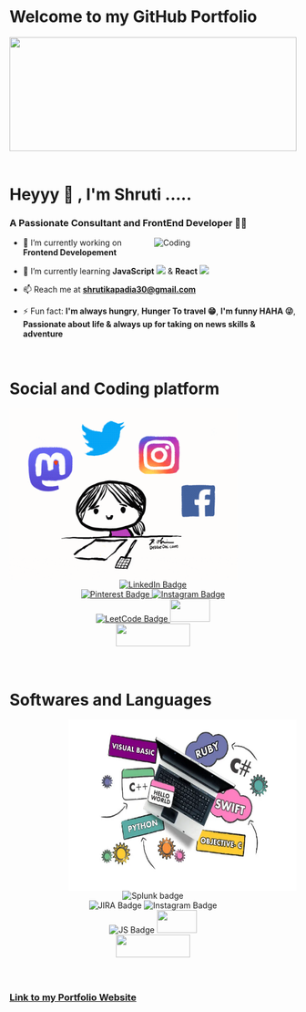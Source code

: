 <h1 align="left">Welcome to my GitHub Portfolio </h1>

<div id="header" align="left">
  <img src="https://github.com/Anmol-Baranwal/Cool-GIFs-For-GitHub/assets/74038190/80728820-e06b-4f96-9c9e-9df46f0cc0a5" width="100%" height="200">
</div>
<br>


<h1 align="left" >Heyyy  👋 , I'm Shruti ..... </h1>
<h3 align="left">A Passionate Consultant and FrontEnd Developer 👩‍💻</h3>

<img align="right" alt="Coding" width="250" src="https://user-images.githubusercontent.com/74038190/221352975-94759904-aa4c-4032-a8ab-b546efb9c478.gif">

- 🔭 I’m currently working on **Frontend Developement**

- 🌱 I’m currently learning **JavaScript** <img src="https://user-images.githubusercontent.com/74038190/212257454-16e3712e-945a-4ca2-b238-408ad0bf87e6.gif" width="20"> & **React** <img src="https://user-images.githubusercontent.com/74038190/212257467-871d32b7-e401-42e8-a166-fcfd7baa4c6b.gif" width="20"> 

- 📫 Reach me at **shrutikapadia30@gmail.com**

- ⚡ Fun fact: **I'm always hungry**, **Hunger To travel 😁**, **I'm funny HAHA 😜**, **Passionate about life & always up for taking on news skills & adventure**
<br>

<h1>Social and Coding platform</h1>

<div id="badges" align="left">
    <img align="left" width="400" height="300" src="https://github.com/shrutikapadia/shrutikapadia/blob/main/giphy.gif">
  <div align="center"> <a href="https://www.linkedin.com/in/shruti-kapadia-280592192/">
  <br>
  <br>
   <img width="150" height="40" src="https://img.shields.io/badge/LinkedIn-blue?style=for-the-badge&logo=linkedin&logoColor=white" alt="LinkedIn Badge"/>
  </a>
  <br>
  <a href="https://www.pinterest.ca/shrutikapadia30/">
    <img width="150" height="40" src="https://img.shields.io/badge/Pinterest-%23E60023.svg?&style=for-the badge&logo=Pinterest&logoColor=white" width="100" height="28" 
  alt="Pinterest Badge"/>
  </a>
  <a href="instagram">
    <img width="150" height="40" src="https://img.shields.io/badge/Instagram-E4405F?style=for-the-badge&logo=instagram&logoColor=white" alt="Instagram Badge"/>
  </a>
  <br>
  <a href="https://leetcode.com/shrutikapadia30/">
    <img width="150" height="40" src="https://img.shields.io/badge/-LeetCode-FFA116?style=for-the-badge&logo=LeetCode&logoColor=black" alt="LeetCode Badge"/>
  </a>
  <a href="Twitter">
    <img width="70" height="40" src="https://img.shields.io/badge/X-000000?style=for-the-badge&logo=x&logoColor=white alt="Twitter Badge"/>
  </a>
  <br>
  <a href="Twitter">
    <img width="130" height="40"src="https://img.shields.io/badge/Quora-%23B92B27.svg?&style=for-the-badge&logo=Quora&logoColor=white alt="Twitter Badge"/>
  </a>
  <br>
  </div>
</div>
<br>
<br>

<h1 align="left">Softwares and Languages</h1>

<div id="badges" align="left">
<img align="right" width="400" height="300" src="https://github.com/shrutikapadia/shrutikapadia/blob/main/learn-c-language-basic-to-advanced-level.png">
<div align="center">  
<br>
<img width="150" height="40" src="https://img.shields.io/badge/Splunk-000000?style=for-the-badge&logo=Splunk&logoColor=white" alt="Splunk badge"/>
<br>
<img width="150" height="40" src="https://img.shields.io/badge/Jira-0052CC?style=for-the-badge&logo=Jira&logoColor=white" width="100" height="28" alt="JIRA Badge"/>
<img width="150" height="40" src="https://img.shields.io/badge/Bitbucket-0747a6?style=for-the-badge&logo=bitbucket&logoColor=white" alt="Instagram Badge"/>
<br>
<img width="150" height="40" src="https://img.shields.io/badge/JavaScript-323330?style=for-the-badge&logo=javascript&logoColor=F7DF1E" alt="JS Badge"/>
<img width="70" height="40" src="https://img.shields.io/badge/C-00599C?style=for-the-badge&logo=c&logoColor=white alt="C Badge"/>
<br>
<img width="130" height="40" src="https://img.shields.io/badge/Python-FFD43B?style=for-the-badge&logo=python&logoColor=blue alt="Twitter Badge"/>
<br>
</div>
</div>
<br>
<br>
<a href="https://shrutikapadia.github.io/"><h3> Link to my Portfolio Website</h3></a>
